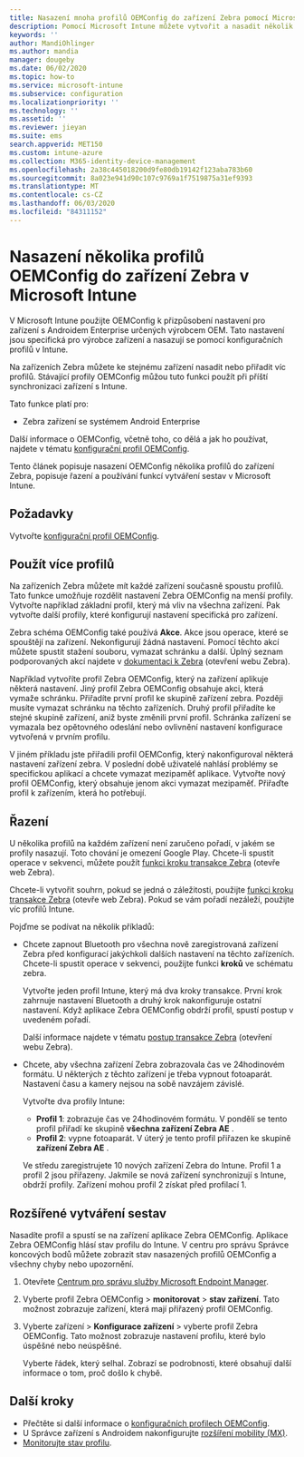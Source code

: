 ```yaml
---
title: Nasazení mnoha profilů OEMConfig do zařízení Zebra pomocí Microsoft Intune – Azure | Microsoft Docs
description: Pomocí Microsoft Intune můžete vytvořit a nasadit několik profilů konfigurace zařízení OEMConfig na zařízeních Zebra se systémem Android Enterprise. K uspořádání profilů použijte akce a kroky zebra.
keywords: ''
author: MandiOhlinger
ms.author: mandia
manager: dougeby
ms.date: 06/02/2020
ms.topic: how-to
ms.service: microsoft-intune
ms.subservice: configuration
ms.localizationpriority: ''
ms.technology: ''
ms.assetid: ''
ms.reviewer: jieyan
ms.suite: ems
search.appverid: MET150
ms.custom: intune-azure
ms.collection: M365-identity-device-management
ms.openlocfilehash: 2a38c445018200d9fe80db19142f123aba783b60
ms.sourcegitcommit: 8a023e941d90c107c9769a1f7519875a31ef9393
ms.translationtype: MT
ms.contentlocale: cs-CZ
ms.lasthandoff: 06/03/2020
ms.locfileid: "84311152"
---
```

# <a name="deploy-multiple-oemconfig-profiles-to-zebra-devices-in-microsoft-intune"></a>Nasazení několika profilů OEMConfig do zařízení Zebra v Microsoft Intune

V Microsoft Intune použijte OEMConfig k přizpůsobení nastavení pro zařízení s Androidem Enterprise určených výrobcem OEM. Tato nastavení jsou specifická pro výrobce zařízení a nasazují se pomocí konfiguračních profilů v Intune.

Na zařízeních Zebra můžete ke stejnému zařízení nasadit nebo přiřadit víc profilů. Stávající profily OEMConfig můžou tuto funkci použít při příští synchronizaci zařízení s Intune.

Tato funkce platí pro:

- Zebra zařízení se systémem Android Enterprise

Další informace o OEMConfig, včetně toho, co dělá a jak ho používat, najdete v tématu [konfigurační profil OEMConfig](android-oem-configuration-overview.md).

Tento článek popisuje nasazení OEMConfig několika profilů do zařízení Zebra, popisuje řazení a používání funkcí vytváření sestav v Microsoft Intune.

## <a name="prerequisites"></a>Požadavky

Vytvořte [konfigurační profil OEMConfig](android-oem-configuration-overview.md).

## <a name="use-multiple-profiles"></a>Použít více profilů

Na zařízeních Zebra můžete mít každé zařízení současně spoustu profilů. Tato funkce umožňuje rozdělit nastavení Zebra OEMConfig na menší profily. Vytvořte například základní profil, který má vliv na všechna zařízení. Pak vytvořte další profily, které konfigurují nastavení specifická pro zařízení.

Zebra schéma OEMConfig také používá **Akce**. Akce jsou operace, které se spouštějí na zařízení. Nekonfigurují žádná nastavení. Pomocí těchto akcí můžete spustit stažení souboru, vymazat schránku a další. Úplný seznam podporovaných akcí najdete v [dokumentaci k Zebra](https://techdocs.zebra.com/oemconfig/10-0/about/) (otevření webu Zebra).

Například vytvoříte profil Zebra OEMConfig, který na zařízení aplikuje některá nastavení. Jiný profil Zebra OEMConfig obsahuje akci, která vymaže schránku. Přiřadíte první profil ke skupině zařízení zebra. Později musíte vymazat schránku na těchto zařízeních. Druhý profil přiřadíte ke stejné skupině zařízení, aniž byste změnili první profil. Schránka zařízení se vymazala bez opětovného odeslání nebo ovlivnění nastavení konfigurace vytvořená v prvním profilu.

V jiném příkladu jste přiřadili profil OEMConfig, který nakonfiguroval některá nastavení zařízení zebra. V poslední době uživatelé nahlásí problémy se specifickou aplikací a chcete vymazat mezipaměť aplikace. Vytvořte nový profil OEMConfig, který obsahuje jenom akci vymazat mezipaměť. Přiřaďte profil k zařízením, která ho potřebují.

## <a name="ordering"></a>Řazení

U několika profilů na každém zařízení není zaručeno pořadí, v jakém se profily nasazují. Toto chování je omezení Google Play. Chcete-li spustit operace v sekvenci, můžete použít [funkci kroku transakce Zebra](https://techdocs.zebra.com/oemconfig/10-0/mc/) (otevře web Zebra). 

Chcete-li vytvořit souhrn, pokud se jedná o záležitosti, použijte [funkci kroku transakce Zebra](https://techdocs.zebra.com/oemconfig/10-0/mc/) (otevře web Zebra). Pokud se vám pořadí nezáleží, použijte víc profilů Intune. 

Pojďme se podívat na několik příkladů:

- Chcete zapnout Bluetooth pro všechna nově zaregistrovaná zařízení Zebra před konfigurací jakýchkoli dalších nastavení na těchto zařízeních. Chcete-li spustit operace v sekvenci, použijte funkci **kroků** ve schématu zebra.

  Vytvořte jeden profil Intune, který má dva kroky transakce. První krok zahrnuje nastavení Bluetooth a druhý krok nakonfiguruje ostatní nastavení. Když aplikace Zebra OEMConfig obdrží profil, spustí postup v uvedeném pořadí.

  Další informace najdete v tématu [postup transakce Zebra](https://techdocs.zebra.com/oemconfig/10-0/mc/) (otevření webu Zebra).

- Chcete, aby všechna zařízení Zebra zobrazovala čas ve 24hodinovém formátu. U některých z těchto zařízení je třeba vypnout fotoaparát. Nastavení času a kamery nejsou na sobě navzájem závislé.

  Vytvořte dva profily Intune:

  - **Profil 1**: zobrazuje čas ve 24hodinovém formátu. V pondělí se tento profil přiřadí ke skupině **všechna zařízení Zebra AE** .
  - **Profil 2**: vypne fotoaparát. V úterý je tento profil přiřazen ke skupině **zařízení Zebra AE** .

  Ve středu zaregistrujete 10 nových zařízení Zebra do Intune. Profil 1 a profil 2 jsou přiřazeny. Jakmile se nová zařízení synchronizují s Intune, obdrží profily. Zařízení mohou profil 2 získat před profilací 1.

## <a name="enhanced-reporting"></a>Rozšířené vytváření sestav

Nasadíte profil a spustí se na zařízení aplikace Zebra OEMConfig. Aplikace Zebra OEMConfig hlásí stav profilu do Intune. V centru pro správu Správce koncových bodů můžete zobrazit stav nasazených profilů OEMConfig a všechny chyby nebo upozornění.

1. Otevřete [Centrum pro správu služby Microsoft Endpoint Manager](https://go.microsoft.com/fwlink/?linkid=2109431).
2. Vyberte profil Zebra OEMConfig > **monitorovat**  >  **stav zařízení**. Tato možnost zobrazuje zařízení, která mají přiřazený profil OEMConfig.
3. Vyberte zařízení > **Konfigurace zařízení** > vyberte profil Zebra OEMConfig. Tato možnost zobrazuje nastavení profilu, které bylo úspěšné nebo neúspěšné.

    Vyberte řádek, který selhal. Zobrazí se podrobnosti, které obsahují další informace o tom, proč došlo k chybě.

## <a name="next-steps"></a>Další kroky

- Přečtěte si další informace o [konfiguračních profilech OEMConfig](android-oem-configuration-overview.md).
- U Správce zařízení s Androidem nakonfigurujte [rozšíření mobility (MX)](android-zebra-mx-overview.md).
- [Monitorujte stav profilu](device-profile-monitor.md).
